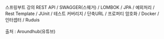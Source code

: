 스프링부트 강의
REST API / SWAGGER(스웨거) / LOMBOK / JPA / 예외처리 / Rest Template / JUnit / 테스트 커버리지 / 단축URL / 프로퍼티 암호화 / Docker / 인터셉터 / Ruduis
<br>
<br>
출처 : Aroundhub(유튜브) 
